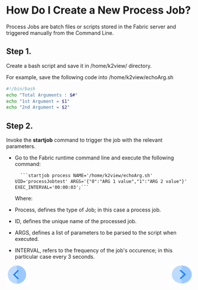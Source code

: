 # How Do I Create a New Process Job?
Process Jobs are batch files or scripts stored in the Fabric server and triggered manually from the Command Line.

## Step 1. 
Create a bash script and save it in /home/k2view/ directory.

For example, save the following code into /home/k2view/echoArg.sh

```bash
#!/bin/bash
echo "Total Arguments : $#"
echo "1st Argument = $1"
echo "2nd Argument = $2"
```

## Step 2. 
Invoke the **startjob** command to trigger the job with the relevant parameters. 

-  Go to the Fabric runtime command line and execute the following command:

         ```startjob process NAME='/home/k2view/echoArg.sh' UID='processJobtest' ARGS='{"0":"ARG 1 value","1":"ARG 2 value"}' EXEC_INTERVAL='00:00:03';```

   Where:
  - Process, defines the type of Job; in this case a process job.
  - ID, defines the unique name of the processed job.
  - ARGS, defines a list of parameters to be parsed to the script when executed.
  - INTERVAL, refers to the frequency of the job's occurence; in this particular case every 3 seconds.



[![Previous](/articles/images/Previous.png)](/articles/20_jobs_and_batch_services/03_create_a_new_user_job.md)[<img align="right" width="60" height="54" src="/articles/images/Next.png">](/articles/20_jobs_and_batch_services/05_create_a_new_broadway_job.md)
